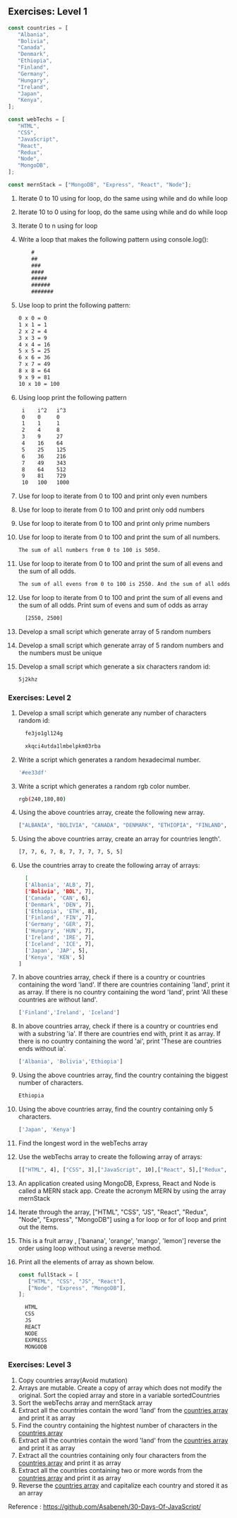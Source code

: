 ## Exercises: Level 1

```js
const countries = [
   "Albania",
   "Bolivia",
   "Canada",
   "Denmark",
   "Ethiopia",
   "Finland",
   "Germany",
   "Hungary",
   "Ireland",
   "Japan",
   "Kenya",
];

const webTechs = [
   "HTML",
   "CSS",
   "JavaScript",
   "React",
   "Redux",
   "Node",
   "MongoDB",
];

const mernStack = ["MongoDB", "Express", "React", "Node"];
```

1. Iterate 0 to 10 using for loop, do the same using while and do while loop
2. Iterate 10 to 0 using for loop, do the same using while and do while loop
3. Iterate 0 to n using for loop
4. Write a loop that makes the following pattern using console.log():

   ```js
       #
       ##
       ###
       ####
       #####
       ######
       #######
   ```

5. Use loop to print the following pattern:

   ```sh
   0 x 0 = 0
   1 x 1 = 1
   2 x 2 = 4
   3 x 3 = 9
   4 x 4 = 16
   5 x 5 = 25
   6 x 6 = 36
   7 x 7 = 49
   8 x 8 = 64
   9 x 9 = 81
   10 x 10 = 100
   ```

6. Using loop print the following pattern

   ```sh
    i    i^2   i^3
    0    0     0
    1    1     1
    2    4     8
    3    9     27
    4    16    64
    5    25    125
    6    36    216
    7    49    343
    8    64    512
    9    81    729
    10   100   1000
   ```

7. Use for loop to iterate from 0 to 100 and print only even numbers
8. Use for loop to iterate from 0 to 100 and print only odd numbers
9. Use for loop to iterate from 0 to 100 and print only prime numbers
10.   Use for loop to iterate from 0 to 100 and print the sum of all numbers.

      ```sh
      The sum of all numbers from 0 to 100 is 5050.
      ```

11.   Use for loop to iterate from 0 to 100 and print the sum of all evens and the sum of all odds.

      ```sh
      The sum of all evens from 0 to 100 is 2550. And the sum of all odds from 0 to 100 is 2500.
      ```

12.   Use for loop to iterate from 0 to 100 and print the sum of all evens and the sum of all odds. Print sum of evens and sum of odds as array

      ```sh
        [2550, 2500]
      ```

13.   Develop a small script which generate array of 5 random numbers
14.   Develop a small script which generate array of 5 random numbers and the numbers must be unique
15.   Develop a small script which generate a six characters random id:

      ```sh
      5j2khz
      ```

### Exercises: Level 2

1. Develop a small script which generate any number of characters random id:

   ```sh
     fe3jo1gl124g
   ```

   ```sh
     xkqci4utda1lmbelpkm03rba
   ```

1. Write a script which generates a random hexadecimal number.

   ```sh
   '#ee33df'
   ```

1. Write a script which generates a random rgb color number.

   ```sh
   rgb(240,180,80)
   ```

1. Using the above countries array, create the following new array.

   ```sh
   ["ALBANIA", "BOLIVIA", "CANADA", "DENMARK", "ETHIOPIA", "FINLAND", "GERMANY", "HUNGARY", "IRELAND", "JAPAN", "KENYA"]
   ```

1. Using the above countries array, create an array for countries length'.

   ```sh
   [7, 7, 6, 7, 8, 7, 7, 7, 7, 5, 5]
   ```

1. Use the countries array to create the following array of arrays:

   ```sh
     [
     ['Albania', 'ALB', 7],
     ['Bolivia', 'BOL', 7],
     ['Canada', 'CAN', 6],
     ['Denmark', 'DEN', 7],
     ['Ethiopia', 'ETH', 8],
     ['Finland', 'FIN', 7],
     ['Germany', 'GER', 7],
     ['Hungary', 'HUN', 7],
     ['Ireland', 'IRE', 7],
     ['Iceland', 'ICE', 7],
     ['Japan', 'JAP', 5],
     ['Kenya', 'KEN', 5]
   ]
   ```

1. In above countries array, check if there is a country or countries containing the word 'land'. If there are countries containing 'land', print it as array. If there is no country containing the word 'land', print 'All these countries are without land'.

   ```sh
   ['Finland','Ireland', 'Iceland']
   ```

1. In above countries array, check if there is a country or countries end with a substring 'ia'. If there are countries end with, print it as array. If there is no country containing the word 'ai', print 'These are countries ends without ia'.

   ```sh
   ['Albania', 'Bolivia','Ethiopia']
   ```

1. Using the above countries array, find the country containing the biggest number of characters.

   ```sh
   Ethiopia
   ```

1. Using the above countries array, find the country containing only 5 characters.

   ```sh
   ['Japan', 'Kenya']
   ```

1. Find the longest word in the webTechs array
1. Use the webTechs array to create the following array of arrays:

   ```sh
   [["HTML", 4], ["CSS", 3],["JavaScript", 10],["React", 5],["Redux", 5],["Node", 4],["MongoDB", 7]]
   ```

1. An application created using MongoDB, Express, React and Node is called a MERN stack app. Create the acronym MERN by using the array mernStack
1. Iterate through the array, ["HTML", "CSS", "JS", "React", "Redux", "Node", "Express", "MongoDB"] using a for loop or for of loop and print out the items.
1. This is a fruit array , ['banana', 'orange', 'mango', 'lemon'] reverse the order using loop without using a reverse method.
1. Print all the elements of array as shown below.

   ```js
   const fullStack = [
      ["HTML", "CSS", "JS", "React"],
      ["Node", "Express", "MongoDB"],
   ];
   ```

   ```sh
     HTML
     CSS
     JS
     REACT
     NODE
     EXPRESS
     MONGODB
   ```

### Exercises: Level 3

1. Copy countries array(Avoid mutation)
1. Arrays are mutable. Create a copy of array which does not modify the original. Sort the copied array and store in a variable sortedCountries
1. Sort the webTechs array and mernStack array
1. Extract all the countries contain the word 'land' from the [countries array](https://github.com/iammukeshmahato/JavaScript/blob/master/06_day_Loops/exercise/data/countries.js) and print it as array
1. Find the country containing the hightest number of characters in the [countries array](https://github.com/iammukeshmahato/JavaScript/blob/master/06_day_Loops/exercise/data/countries.js)
1. Extract all the countries contain the word 'land' from the [countries array](https://github.com/iammukeshmahato/JavaScript/blob/master/06_day_Loops/exercise/data/countries.js) and print it as array
1. Extract all the countries containing only four characters from the [countries array](https://github.com/iammukeshmahato/JavaScript/blob/master/06_day_Loops/exercise/data/countries.js) and print it as array
1. Extract all the countries containing two or more words from the [countries array](https://github.com/iammukeshmahato/JavaScript/blob/master/06_day_Loops/exercise/data/countries.js) and print it as array
1. Reverse the [countries array](https://github.com/iammukeshmahato/JavaScript/blob/master/06_day_Loops/exercise/data/countries.js) and capitalize each country and stored it as an array

Reference : https://github.com/Asabeneh/30-Days-Of-JavaScript/
